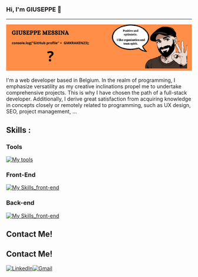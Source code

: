 ### Hi, I'm GIUSEPPE 👋
---
![header_description](header.png)

I'm a web developer based in Belgium. In the realm of programming, I emphasize versatility as my creative inclinations propel me to undertake comprehensive projects. This is why I have chosen the path of a full-stack developer. Additionally, I derive great satisfaction from acquiring knowledge in concepts closely or remotely related to programming, such as UX design, SEO, project management, ...

## Skills : 

### Tools 

[![My tools](https://skillicons.dev/icons?i=vscode,git)](https://skillicons.dev)

### Front-End  

[![My Skills_front-end](https://skillicons.dev/icons?i=html,css,sass,tailwind,js,typescript,react)](https://skillicons.dev)

### Back-end  

[![My Skills_front-end](https://skillicons.dev/icons?i=php,mysql)](https://skillicons.dev)

## Contact Me! 

## Contact Me!

<div style="display: flex">
  <a href="https://www.linkedin.com/in/giuseppe-messina-dev/">
    <img src="https://cdn-icons-png.flaticon.com/512/174/174857.png" width="30" height="30" alt="LinkedIn">
  </a>
     
  <a href="mailto:messinagiuseppe9423@gmail.com">
    <img src="https://cdn-icons-png.flaticon.com/512/5968/5968534.png" width="30" height="30" alt="Gmail">
  </a>
</div>

